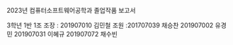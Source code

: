 
2023년 컴퓨터소프트웨어공학과 졸업작품 보고서

3학년 1반 1조
조장 : 201907010 김민철
조원 :201707039 채승찬
201907002 유경민
201907031 이혜규
201907072 채수빈
